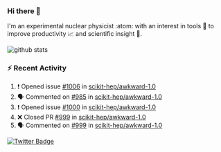 ### Hi there 👋 

I'm an experimental nuclear physicist :atom: with an interest in tools :wrench: to improve productivity :chart_with_upwards_trend: and scientific insight :telescope:.

![github stats](https://github-readme-stats.vercel.app/api?username=agoose77&show_icons=true&hide_rank=true&hide_title=true&bg_color=30,e76445,904e95&text_color=efe3ec&icon_color=efe3ec)
<!--
**agoose77/agoose77** is a ✨ _special_ ✨ repository because its `README.md` (this file) appears on your GitHub profile.

Here are some ideas to get you started:

- 🔭 I’m currently working on ...
- 🌱 I’m currently learning ...
- 👯 I’m looking to collaborate on ...
- 🤔 I’m looking for help with ...
- 💬 Ask me about ...
- 📫 How to reach me: ...
- 😄 Pronouns: ...
- ⚡ Fun fact: ...
-->

### :zap: Recent Activity
<!--START_SECTION:activity-->
1. ❗️ Opened issue [#1006](https://github.com/scikit-hep/awkward-1.0/issues/1006) in [scikit-hep/awkward-1.0](https://github.com/scikit-hep/awkward-1.0)
2. 🗣 Commented on [#985](https://github.com/scikit-hep/awkward-1.0/issues/985) in [scikit-hep/awkward-1.0](https://github.com/scikit-hep/awkward-1.0)
3. ❗️ Opened issue [#1000](https://github.com/scikit-hep/awkward-1.0/issues/1000) in [scikit-hep/awkward-1.0](https://github.com/scikit-hep/awkward-1.0)
4. ❌ Closed PR [#999](https://github.com/scikit-hep/awkward-1.0/pull/999) in [scikit-hep/awkward-1.0](https://github.com/scikit-hep/awkward-1.0)
5. 🗣 Commented on [#999](https://github.com/scikit-hep/awkward-1.0/issues/999) in [scikit-hep/awkward-1.0](https://github.com/scikit-hep/awkward-1.0)
<!--END_SECTION:activity-->


[![Twitter Badge](https://img.shields.io/twitter/follow/agoose77?style=flat-square&logo=Twitter&logoColor=white&color=cornflowerblue)](https://twitter.com/agoose77)
